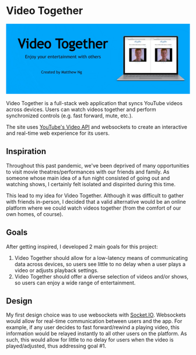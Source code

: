 # Video Together
![Project Banner](client/src/assets/Poster.jpg)

Video Together is a full-stack web application that syncs YouTube videos across devices. Users can watch videos together and perform synchronized controls (e.g. fast forward, mute, etc.).

The site uses [YouTube's Video API](https://developers.google.com/youtube) and websockets to create an interactive and real-time web experience for its users.

## Inspiration

Throughout this past pandemic, we've been deprived of many opportunities to visit movie theatres/performances with our friends and family. As someone whose main idea of a fun night consisted of going out and watching shows, I certainly felt isolated and dispirited  during this time.

This lead to my idea for Video Together. Although it was difficult to gather with friends in-person, I decided that a valid alternative would be an online platform where we could watch videos together (from the comfort of our own homes, of course).

## Goals

After getting inspired, I developed 2 main goals for this project:

1. Video Together should allow for a low-latency means of communicating data across devices, so users see little to no delay when a user plays a video or adjusts playback settings.
2. Video Together should offer a diverse selection of videos and/or shows, so users can enjoy a wide range of entertainment.

## Design

My first design choice was to use websockets with [Socket.IO](https://socket.io). Websockets would allow for real-time communication between users and the app. For example, if any user decides to fast forward/rewind a playing video, this information would be relayed instantly to all other users on the platform. As such, this would allow for little to no delay for users when the video is played/adjusted, thus addressing goal #1.
